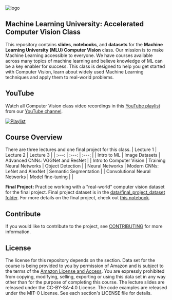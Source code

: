 ![logo](data/MLU_Logo.png)
## Machine Learning University: Accelerated Computer Vision Class

This repository contains __slides__, __notebooks__, and __datasets__ for the __Machine Learning University (MLU) Computer Vision__ class. Our mission is to make Machine Learning accessible to everyone. We have courses available across many topics of machine learning and believe knowledge of ML can be a key enabler for success. This class is designed to help you get started with Computer Vision, learn about widely used Machine Learning techniques and apply them to real-world problems.

## YouTube
Watch all Computer Vision class video recordings in this [YouTube playlist](https://www.youtube.com/playlist?list=PL8P_Z6C4GcuU4knhhCouJujFZ2tTqU-Ta) from our [YouTube channel](https://www.youtube.com/channel/UC12LqyqTQYbXatYS9AA7Nuw/playlists).

[![Playlist](https://img.youtube.com/vi/_6CFi2CO2AI/0.jpg)](https://www.youtube.com/playlist?list=PL8P_Z6C4GcuU4knhhCouJujFZ2tTqU-Ta)

## Course Overview
There are three lectures and one final project for this class.
| Lecture 1 | Lecture 2 | Lecture 3 |
| :---: | :---: | :---: |
| Intro to ML | Image Datasets | Advanced CNNs: VGGNet and ResNet |
| Intro to Computer Vision | Training Neural Networks | Object Detection |
| Neural Networks | Modern CNNs: LeNet and AlexNet | Semantic Segmentation |
| Convolutional Neural Networks | Model fine-tuning | |

__Final Project:__ Practice working with a "real-world" computer vision dataset for the final project. Final project dataset is in the [data/final_project_dataset folder](https://github.com/aws-samples/aws-machine-learning-university-accelerated-cv/tree/master/data/final_project_dataset). For more details on the final project, check out [this notebook](https://github.com/aws-samples/aws-machine-learning-university-accelerated-cv/blob/master/notebooks/MLA-CV-Lecture1-Final-Project.ipynb).

## Contribute
If you would like to contribute to the project, see [CONTRIBUTING](CONTRIBUTING.md) for more information.

## License
The license for this repository depends on the section.  Data set for the course is being provided to you by permission of Amazon and is subject to the terms of the [Amazon License and Access](https://www.amazon.com/gp/help/customer/display.html?nodeId=201909000). You are expressly prohibited from copying, modifying, selling, exporting or using this data set in any way other than for the purpose of completing this course. The lecture slides are released under the CC-BY-SA-4.0 License.  The code examples are released under the MIT-0 License. See each section's LICENSE file for details.

